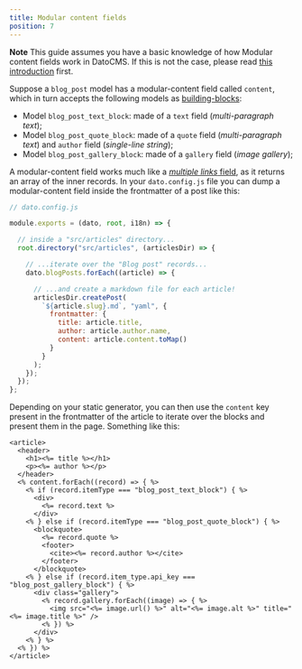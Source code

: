 ```yaml
---
title: Modular content fields
position: 7
---
```


**Note** This guide assumes you have a basic knowledge of how Modular content fields work in DatoCMS. If this is not the case, please read [this introduction](/docs/schema/modular-content) first.

Suppose a `blog_post` model has a modular-content field called `content`, which in turn accepts the following models as [building-blocks](/docs/schema/modular-content):

* Model `blog_post_text_block`: made of a `text` field (*multi-paragraph text*);
* Model `blog_post_quote_block`: made of a `quote` field (*multi-paragraph text*) and `author` field (*single-line string*);
* Model `blog_post_gallery_block`: made of a `gallery` field (*image gallery*);

A modular-content field works much like a [*multiple links* field](/docs/metalsmith/links), as it returns an array of the inner records. In your `dato.config.js` file you can dump a modular-content field inside the frontmatter of a post like this:

```javascript
// dato.config.js

module.exports = (dato, root, i18n) => {

  // inside a "src/articles" directory...
  root.directory("src/articles", (articlesDir) => {

    // ...iterate over the "Blog post" records...
    dato.blogPosts.forEach((article) => {

      // ...and create a markdown file for each article!
      articlesDir.createPost(
        `${article.slug}.md`, "yaml", {
          frontmatter: { 
            title: article.title, 
            author: article.author.name,
            content: article.content.toMap()
          }
        }
      );
    });
  });
};
```

Depending on your static generator, you can then use the `content` key present in the frontmatter of the article to iterate over the blocks and present them in the page. Something like this:

```erb
<article>
  <header>
    <h1><%= title %></h1>
    <p><%= author %></p>
  </header>
  <% content.forEach((record) => { %>
    <% if (record.itemType === "blog_post_text_block") { %>
      <div>
        <%= record.text %>
      </div>
    <% } else if (record.itemType === "blog_post_quote_block") { %>
      <blockquote>
        <%= record.quote %>
        <footer>
          <cite><%= record.author %></cite>
        </footer>
      </blockquote>
    <% } else if (record.item_type.api_key === "blog_post_gallery_block") { %>
      <div class="gallery">
        <% record.gallery.forEach((image) => { %>
          <img src="<%= image.url() %>" alt="<%= image.alt %>" title="<%= image.title %>" />
        <% }) %>
      </div>
    <% } %>
  <% }) %>
</article>
```
